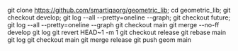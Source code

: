 git clone https://github.com/smartiqaorg/geometric_lib;
cd geometric_lib;
git checkout develop;
git log --all --pretty=oneline --graph;
git checkout future;
git log --all --pretty=oneline --graph
git checkout main
git merge --no-ff develop
git log
git revert HEAD~1 -m 1
git checkout release
git rebase main
git log
git checkout main
git merge release
git push geom main